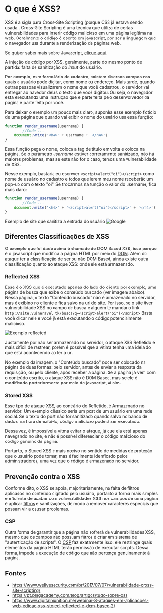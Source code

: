 # O que é XSS?

XSS é a sigla para Cross-Site Scripting (porque CSS já estava sendo usada).
Cross-Site Scripting é uma técnica que utiliza de certas vulnerabilidades para inserir código malicioso em uma página legítima na web.
Geralmente o código é escrito em javascript, por ser a linguagem que o navegador usa durante a renderização de páginas web.

Se quiser saber mais sobre Javascript, [clique aqui](https://github.com/Haltz01/Ganesh_PingWeb2020_Aula01/blob/master/Aula01_JS.md).

A injeção de código por XSS, geralmente, parte do mesmo ponto de partida: falta de sanitização do _input_ do usuário.

Por exemplo, num formulário de cadastro, existem diversos campos nos quais o usuário pode digitar, como nome ou endereço.
Mais tarde, quando outras pessoas visualizarem o nome que você cadastrou, o servidor vai entregar ao navedor delas o texto que você digitou. Ou seja, o navegador está executando uma instrução que é parte feita pelo desenvolvedor da página e parte feita por você.

Para deixar o exemplo um pouco mais claro, suponha esse exemplo fictício de uma página que quando vai exibir o nome do usuário usa essa função:


```js
function render_username(username) {
        //Code ...
	document.write('<h4>' + username + '</h4>')
}
```

Essa função pega o nome, coloca a tag de título em volta e coloca na página.
Se o parâmetro _username_ estiver corretamente sanitizado, não há maiores problemas, mas se este não for o caso, temos uma vulnerabilidade de XSS.

Nesse exemplo, bastaria eu escrever `<script>alert("oi")</script>` como nome de usuário no cadastro e todos que lerem meu nome receberão um pop-up com o texto "oi". Se trocarmos na função o valor do username, fica mais claro:

```js
function render_username(username) {
        //Code ...
	document.write('<h4>' + '<script>alert("oi")</script>' + '</h4>')
}
```

Exemplo de site que sanitiza a entrada do usuário
![Google](https://i.imgur.com/EUT6AGI.png)


## Diferentes Classificações de XSS

O exemplo que foi dado acima é chamado de DOM Based XSS, isso porque é o javascript que modifica a página HTML por meio do [DOM](https://developer.mozilla.org/en-US/docs/Web/API/Document_Object_Model/Introduction). Além do ataque ter a classificação de ser ou não DOM Based, ainda existe outra classificação quanto ao ataque XSS: onde ele está armazenado.

### Reflected XSS

Esse é o XSS que é executado apenas do lado do cliente por exemplo, uma página de busca que exibe o conteúdo buscado (ver imagem abaixo). Nessa página, o texto "Conteúdo buscado" não é armazenado no servidor, mas é exibino no cliente e fica salvo na url do site. Por isso, se o site tiver vulnerabilidade XSS no campo de busca e alguém te mandar o link `http://site.vulneravel.tk/busca?q=<script>alert("oi")</script>`
Basta você clicar nele e você já está executando o código potencialmente malicioso.

![Exemplo reflected](https://i.imgur.com/isfD885.png)

Justamente por não ser armazenado no servidor, o ataque XSS Refletido é mais difícil de rastrear, porém é possível que a vítima tenha uma ideia do que está acontecendo ao ler a url.

No exemplo da imagem, o "Conteúdo buscado" pode ser colocado na página de duas formas: pelo servidor, antes de enviar a resposta da requisição, ou pelo cliente, após receber a página. Se a página já vem com o conteúdo escrito, o ataque XSS não é DOM Based, mas se ele é modificado posteriormente por meio de javascript, aí sim.

### Stored XSS

Esse tipo de ataque XSS, ao contrário do Refletido, é Armazenado no servidor. Um exemplo clássico seria um post de um usuário em uma rede social. Se o texto do post não for sanitizado quando salvo no banco de dados, na hora de exibí-lo, código malicioso poderá ser executado.

Dessa vez, é impossível a vítma evitar o ataque, já que ela está apenas navegando no site, e não é possível diferenciar o código malicioso do código genuíno da página.

Portanto, o Stored XSS é mais nocivo no sentido de medidas de proteção que o usuário pode tomar, mas é facilmente idenficado pelos administradores, uma vez que o código é armazenado no servidor.

## Prevenção contra o XSS

Conforme dito, o XSS se apoia, majoritariamente, na falta de filtros aplicados no conteúdo digitado pelo usuário, portanto a forma mais simples e eficiente de acabar com vulnerabilidades XSS nos campos de uma página é aplicar [filtros](http://htmlpurifier.org/comparison#striptags) e sanitizações, de modo a remover caracteres especiais que possam vir a causar problemas.

### CSP

Outra forma de garantir que a página não sofrerá de vulnerabilidades XSS, mesmo que os campos não possuam filtros é criar um sistema de "autenticação de scripts". O [CSP](https://owasp.org/www-community/attacks/Content_Security_Policy) faz exatamente isso: ele restringe quais elementos da página HTML terão permissão de executar scripts. Dessa forma, impede a execução de código que não pertença genuinamente à página. 


## Fontes
* https://www.welivesecurity.com/br/2017/07/07/vulnerabilidade-cross-site-scripting/
* https://pt.pmgacademy.com/blog/artigos/tudo-sobre-xss
* https://www.digitalmunition.me/webinar-8-ataques-em-aplicacoes-web-edicao-xss-stored-reflected-e-dom-based-2/

